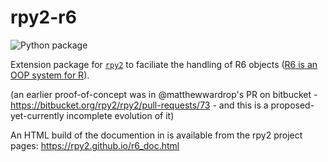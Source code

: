 # rpy2-r6
![Python package](https://github.com/rpy2/rpy2-R6/workflows/Python%20package/badge.svg)

Extension package for [`rpy2`](https://github.com/rpy2/rpy2) to faciliate
the handling of R6 objects ([R6 is an OOP system for R](https://r6.r-lib.org/)).

(an earlier proof-of-concept was in @matthewwardrop's PR on bitbucket - https://bitbucket.org/rpy2/rpy2/pull-requests/73 - and this is a proposed-yet-currently incomplete evolution of it)

An HTML build of the documention in is available from the rpy2 project pages: https://rpy2.github.io/r6_doc.html
